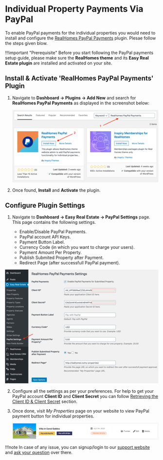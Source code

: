 # Individual Property Payments Via PayPal

To enable PayPal payments for the individual properties you would need to install and configure the [RealHomes PayPal Payments](https://wordpress.org/plugins/realhomes-paypal-payments/) plugin. Plesae follow the steps given blow.

!!!important "Prerequisite"
	Before you start following the PayPal payments setup guide, please make sure the **RealHomes theme** and its **Easy Real Estate plugin** are installed and activated on your site.

## Install & Activate 'RealHomes PayPal Payments' Plugin

1. Navigate to **Dashboard → Plugins → Add New** and search for **RealHomes PayPal Payments** as displayed in the screenshot below: 
	
	![Install RealHomes PayPal Payments Plugin](images/other-features/search-realhomes-paypal-payments.png)

2. Once found, **Install** and **Activate** the plugin.

## Configure Plugin Settings

1. Navigate to **Dashboard → Easy Real Estate → PayPal Settings** page. This page contains the following settings.
	
	- Enable/Disable PayPal Payments.
	- PayPal account API Keys.
	- Payment Button Label.
	- Currency Code (in which you want to charge your users).
	- Payment Amount Per Property.
	- Publish Submited Property after Payment.
	- Redirect Page (after successfull PayPal payment).

![PayPal Settings](images/other-features/realhomes-paypal-payments-settings.png)
	
2. Configure all the settings as per your preferences. For help to get your PayPal account **Client ID** and **Client Secret** you can follow [Retrieving the Client ID & Client Secret](https://inspirythemes.com/realhomes-memberships-setup/#retrieving-paypal-client-secret-id) section.

6. Once done, visit *My Properties* page on your website to view PayPal payment button for individual properties.

	![My Properties Payment Buttons](images/other-features/my-properties-payment-buttons.png)

!!!note
	In case of any issue, you can signup/login to our [support website](https://support.inspirythemes.com/login-register/) and [ask your question](https://support.inspirythemes.com/ask-question/) over there.